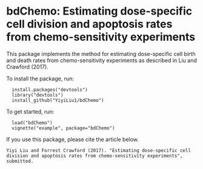 # bdChemo: Estimating dose-specific cell division and apoptosis rates from chemo-sensitivity experiments

This package implements the method for estimating dose-specific cell birth and death rates from chemo-sensitivity experiments as described in Liu and Crawford (2017).

To install the package, run:

~~~
  install.packages("devtools")
  library("devtools")
  install_github("YiyiLiu1/bdChemo")
~~~
To get started, run:
~~~
  load("bdChemo")
  vignette("example", package="bdChemo")
~~~
If you use this package, please cite the article below.
~~~
Yiyi Liu and Forrest Crawford (2017). "Estimating dose-specific cell division and apoptosis rates from chemo-sensitivity experiments", submitted.
~~~
